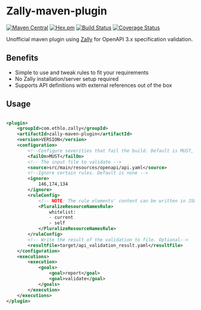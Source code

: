 # Zally-maven-plugin

[![Maven Central](https://img.shields.io/maven-central/v/com.ethlo.zally/zally-maven-plugin.svg)](http://search.maven.org/#search%7Cgav%7C1%7Cg%3A%22com.ethlo.zally%22%20AND%20a%3A%22zally-maven-plugin%22)
[![Hex.pm](https://img.shields.io/hexpm/l/plug.svg)](LICENSE)
[![Build Status](https://app.travis-ci.com/ethlo/zally-maven-plugin.svg?branch=main)](https://app.travis-ci.com/ethlo/zally-maven-plugin)
[![Coverage Status](https://coveralls.io/repos/github/ethlo/zally-maven-plugin/badge.svg?branch=main)](https://coveralls.io/github/ethlo/zally-maven-plugin?branch=main)

Unofficial maven plugin using [Zally](https://github.com/zalando/zally) for OpenAPI 3.x specification validation.

## Benefits

* Simple to use and tweak rules to fit your requirements
* No Zally installation/server setup required
* Supports API definitions with external references out of the box

## Usage

```xml

<plugin>
    <groupId>com.ethlo.zally</groupId>
    <artifactId>zally-maven-plugin</artifactId>
    <version>VERSION</version>
    <configuration>
        <!--Configure severities that fail the build. Default is MUST, SHOULD -->
        <failOn>MUST</failOn>
        <!-- The input file to validate -->
        <source>src/main/resources/openapi/api.yaml</source>
        <!--Ignore certain rules. Default is none -->
        <ignore>
            146,174,134
        </ignore>
        <ruleConfig>
            <!-- NOTE: The rule elements' content can be written in JSON or YAML -->
            <PluralizeResourceNamesRule>
                whitelist:
                - current
                - self
            </PluralizeResourceNamesRule>
        </ruleConfig>
        <!-- Write the result of the validation to file. Optional-->
        <resultFile>target/api_validation_result.yaml</resultFile>
    </configuration>
    <executions>
        <execution>
            <goals>
                <goal>report</goal>
                <goal>validate</goal>
            </goals>
        </execution>
    </executions>
</plugin>
```
